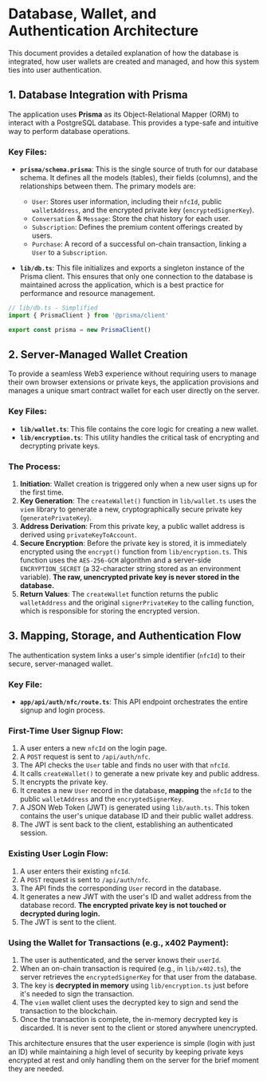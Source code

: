 # Database, Wallet, and Authentication Architecture

This document provides a detailed explanation of how the database is integrated, how user wallets are created and managed, and how this system ties into user authentication.

## 1. Database Integration with Prisma

The application uses **Prisma** as its Object-Relational Mapper (ORM) to interact with a PostgreSQL database. This provides a type-safe and intuitive way to perform database operations.

### Key Files:

-   **`prisma/schema.prisma`**: This is the single source of truth for our database schema. It defines all the models (tables), their fields (columns), and the relationships between them. The primary models are:
    -   `User`: Stores user information, including their `nfcId`, public `walletAddress`, and the encrypted private key (`encryptedSignerKey`).
    -   `Conversation` & `Message`: Store the chat history for each user.
    -   `Subscription`: Defines the premium content offerings created by users.
    -   `Purchase`: A record of a successful on-chain transaction, linking a `User` to a `Subscription`.

-   **`lib/db.ts`**: This file initializes and exports a singleton instance of the Prisma client. This ensures that only one connection to the database is maintained across the application, which is a best practice for performance and resource management.

```typescript
// lib/db.ts - Simplified
import { PrismaClient } from '@prisma/client'

export const prisma = new PrismaClient()
```

## 2. Server-Managed Wallet Creation

To provide a seamless Web3 experience without requiring users to manage their own browser extensions or private keys, the application provisions and manages a unique smart contract wallet for each user directly on the server.

### Key Files:

-   **`lib/wallet.ts`**: This file contains the core logic for creating a new wallet.
-   **`lib/encryption.ts`**: This utility handles the critical task of encrypting and decrypting private keys.

### The Process:

1.  **Initiation**: Wallet creation is triggered only when a new user signs up for the first time.
2.  **Key Generation**: The `createWallet()` function in `lib/wallet.ts` uses the `viem` library to generate a new, cryptographically secure private key (`generatePrivateKey`).
3.  **Address Derivation**: From this private key, a public wallet address is derived using `privateKeyToAccount`.
4.  **Secure Encryption**: Before the private key is stored, it is immediately encrypted using the `encrypt()` function from `lib/encryption.ts`. This function uses the `AES-256-GCM` algorithm and a server-side `ENCRYPTION_SECRET` (a 32-character string stored as an environment variable). **The raw, unencrypted private key is never stored in the database.**
5.  **Return Values**: The `createWallet` function returns the public `walletAddress` and the original `signerPrivateKey` to the calling function, which is responsible for storing the encrypted version.

## 3. Mapping, Storage, and Authentication Flow

The authentication system links a user's simple identifier (`nfcId`) to their secure, server-managed wallet.

### Key File:

-   **`app/api/auth/nfc/route.ts`**: This API endpoint orchestrates the entire signup and login process.

### First-Time User Signup Flow:

1.  A user enters a new `nfcId` on the login page.
2.  A `POST` request is sent to `/api/auth/nfc`.
3.  The API checks the `User` table and finds no user with that `nfcId`.
4.  It calls `createWallet()` to generate a new private key and public address.
5.  It encrypts the private key.
6.  It creates a new `User` record in the database, **mapping** the `nfcId` to the public `walletAddress` and the `encryptedSignerKey`.
7.  A JSON Web Token (JWT) is generated using `lib/auth.ts`. This token contains the user's unique database ID and their public wallet address.
8.  The JWT is sent back to the client, establishing an authenticated session.

### Existing User Login Flow:

1.  A user enters their existing `nfcId`.
2.  A `POST` request is sent to `/api/auth/nfc`.
3.  The API finds the corresponding `User` record in the database.
4.  It generates a new JWT with the user's ID and wallet address from the database record. **The encrypted private key is not touched or decrypted during login.**
5.  The JWT is sent to the client.

### Using the Wallet for Transactions (e.g., x402 Payment):

1.  The user is authenticated, and the server knows their `userId`.
2.  When an on-chain transaction is required (e.g., in `lib/x402.ts`), the server retrieves the `encryptedSignerKey` for that user from the database.
3.  The key is **decrypted in memory** using `lib/encryption.ts` just before it's needed to sign the transaction.
4.  The `viem` wallet client uses the decrypted key to sign and send the transaction to the blockchain.
5.  Once the transaction is complete, the in-memory decrypted key is discarded. It is never sent to the client or stored anywhere unencrypted.

This architecture ensures that the user experience is simple (login with just an ID) while maintaining a high level of security by keeping private keys encrypted at rest and only handling them on the server for the brief moment they are needed.